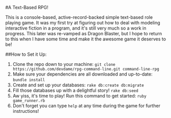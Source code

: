 #A Text-Based RPG!

This is a console-based, active-record-backed simple text-based role playing game.  It was my first try at figuring out how to deal with modeling interactive fiction in a program, and it's still very much so a work in progress.  This later was re-vamped as Dragon Blaster, but I hope to return to this when I have some time and make it the awesome game it deserves to be!

##How to Set it Up:

1.  Clone the repo down to your machine: `git clone https://github.com/devdame/rpg-command-line.git command-line-rpg`
2.  Make sure your dependencies are all downloaded and up-to-date: `bundle install`
3.  Create and set up your databases: `rake db:create db:migrate`
4.  Fill those databases up with a delightful story!  `rake db:seed`
5.  Aw yiss, it's time to play!  Run this command to get started: `ruby game_runner.rb`
6.  Don't forget you can type `help` at any time during the game for further instructions!

